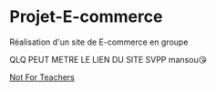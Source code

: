 # Projet-E-commerce
Réalisation d'un site de E-commerce en groupe 

QLQ PEUT METRE LE LIEN DU SITE SVPP
mansou😘

[Not For Teachers](https://cristianoMartins17.github.io/Projet-E-commerce/)
